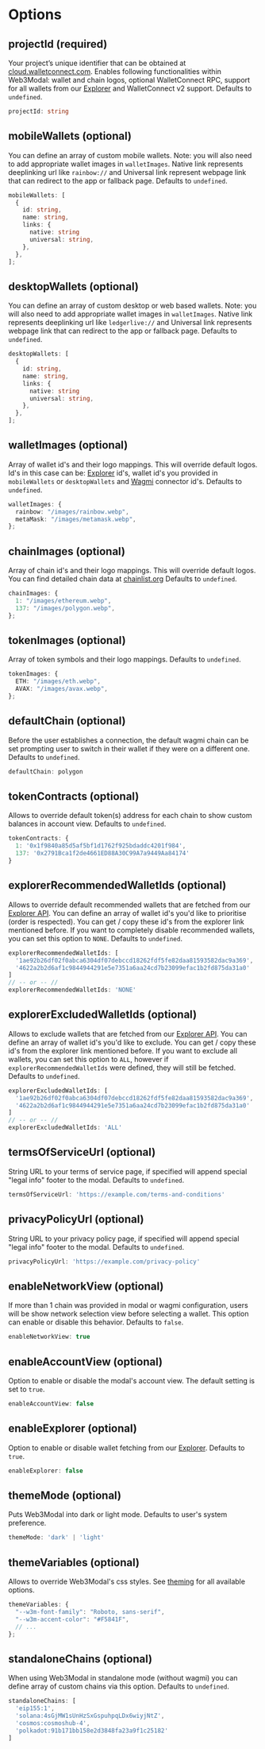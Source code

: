 # Options

## projectId (required)

Your project’s unique identifier that can be obtained at [cloud.walletconnect.com](https://cloud.walletconnect.com). Enables following functionalities within Web3Modal: wallet and chain logos, optional WalletConnect RPC, support for all wallets from our [Explorer](https://walletconnect.com/explorer) and WalletConnect v2 support. Defaults to `undefined`.

```ts
projectId: string
```

## mobileWallets (optional)

You can define an array of custom mobile wallets. Note: you will also need to add appropriate wallet images in `walletImages`. Native link represents deeplinking url like `rainbow://` and Universal link represent webpage link that can redirect to the app or fallback page. Defaults to `undefined`.

```ts
mobileWallets: [
  {
    id: string,
    name: string,
    links: {
      native: string
      universal: string,
    },
  },
];
```

## desktopWallets (optional)

You can define an array of custom desktop or web based wallets. Note: you will also need to add appropriate wallet images in `walletImages`. Native link represents deeplinking url like `ledgerlive://` and Universal link represents webpage link that can redirect to the app or fallback page. Defaults to `undefined`.

```ts
desktopWallets: [
  {
    id: string,
    name: string,
    links: {
      native: string
      universal: string,
    },
  },
];
```

## walletImages (optional)

Array of wallet id's and their logo mappings. This will override default logos. Id's in this case can be: [Explorer](https://walletconnect.com/explorer) id's, wallet id's you provided in `mobileWallets` or `desktopWallets` and [Wagmi](https://wagmi.sh) connector id's. Defaults to `undefined`.

```ts
walletImages: {
  rainbow: "/images/rainbow.webp",
  metaMask: "/images/metamask.webp",
};
```

## chainImages (optional)

Array of chain id's and their logo mappings. This will override default logos. You can find detailed chain data at [chainlist.org](https://chainlist.org) Defaults to `undefined`.

```ts
chainImages: {
  1: "/images/ethereum.webp",
  137: "/images/polygon.webp",
};
```

## tokenImages (optional)

Array of token symbols and their logo mappings. Defaults to `undefined`.

```ts
tokenImages: {
  ETH: "/images/eth.webp",
  AVAX: "/images/avax.webp",
};
```

## defaultChain (optional)

Before the user establishes a connection, the default wagmi chain can be set prompting user to switch in their wallet if they were on a different one. Defaults to `undefined`.

```ts
defaultChain: polygon
```

## tokenContracts (optional)

Allows to override default token(s) address for each chain to show custom balances in account view. Defaults to `undefined`.

```ts
tokenContracts: {
  1: '0x1f9840a85d5af5bf1d1762f925bdaddc4201f984',
  137: '0x2791Bca1f2de4661ED88A30C99A7a9449Aa84174'
}
```

## explorerRecommendedWalletIds (optional)

Allows to override default recommended wallets that are fetched from our [Explorer API](https://walletconnect.com/explorer?type=wallet). You can define an array of wallet id's you'd like to prioritise (order is respected). You can get / copy these id's from the explorer link mentioned before. If you want to completely disable recommended wallets, you can set this option to `NONE`. Defaults to `undefined`.

```ts
explorerRecommendedWalletIds: [
  '1ae92b26df02f0abca6304df07debccd18262fdf5fe82daa81593582dac9a369',
  '4622a2b2d6af1c9844944291e5e7351a6aa24cd7b23099efac1b2fd875da31a0'
]
// -- or -- //
explorerRecommendedWalletIds: 'NONE'
```

## explorerExcludedWalletIds (optional)

Allows to exclude wallets that are fetched from our [Explorer API](https://walletconnect.com/explorer?type=wallet). You can define an array of wallet id's you'd like to exclude. You can get / copy these id's from the explorer link mentioned before. If you want to exclude all wallets, you can set this option to `ALL`, however if `explorerRecommendedWalletIds` were defined, they will still be fetched. Defaults to `undefined`.

```ts
explorerExcludedWalletIds: [
  '1ae92b26df02f0abca6304df07debccd18262fdf5fe82daa81593582dac9a369',
  '4622a2b2d6af1c9844944291e5e7351a6aa24cd7b23099efac1b2fd875da31a0'
]
// -- or -- //
explorerExcludedWalletIds: 'ALL'
```

## termsOfServiceUrl (optional)

String URL to your terms of service page, if specified will append special "legal info" footer to the modal. Defaults to `undefined`.

```ts
termsOfServiceUrl: 'https://example.com/terms-and-conditions'
```

## privacyPolicyUrl (optional)

String URL to your privacy policy page, if specified will append special "legal info" footer to the modal. Defaults to `undefined`.

```ts
privacyPolicyUrl: 'https://example.com/privacy-policy'
```

## enableNetworkView (optional)

If more than 1 chain was provided in modal or wagmi configuration, users will be show network selection view before selecting a wallet. This option can enable or disable this behavior. Defaults to `false`.

```ts
enableNetworkView: true
```

## enableAccountView (optional)

Option to enable or disable the modal's account view. The default setting is set to `true`.

```ts
enableAccountView: false
```

## enableExplorer (optional)

Option to enable or disable wallet fetching from our [Explorer](https://walletconnect.com/explorer?type=wallet). Defaults to `true`.

```ts
enableExplorer: false
```

## themeMode (optional)

Puts Web3Modal into dark or light mode. Defaults to user's system preference.

```ts
themeMode: 'dark' | 'light'
```

## themeVariables (optional)

Allows to override Web3Modal's css styles. See [theming](./theming) for all available options.

```ts
themeVariables: {
  "--w3m-font-family": "Roboto, sans-serif",
  "--w3m-accent-color": "#F5841F",
  // ...
};
```

## standaloneChains (optional)

When using Web3Modal in standalone mode (without wagmi) you can define array of custom chains via this option. Defaults to `undefined`.

```ts
standaloneChains: [
  'eip155:1',
  'solana:4sGjMW1sUnHzSxGspuhpqLDx6wiyjNtZ',
  'cosmos:cosmoshub-4',
  'polkadot:91b171bb158e2d3848fa23a9f1c25182'
]
```
